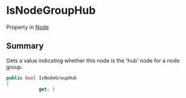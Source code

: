 # IsNodeGroupHub

Property in [Node](yarn.node.md)

## Summary

Gets a value indicating whether this node is the 'hub' node for a node group.

```csharp
public bool IsNodeGroupHub
{
            get; }
```
